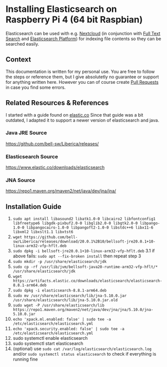 
# Installing Elasticsearch on Raspberry Pi 4 (64 bit Raspbian)
Elasticsearch can be used with e.g. [Nextcloud]() (in conjunction with [Full Text Search](https://apps.nextcloud.com/apps/fulltextsearch) and [Elasticsearch Platform](https://apps.nextcloud.com/apps/fulltextsearch_elasticsearch))
for indexing file contents so they can be searched easily.

## Context
This documentation is written for my personal use. You are free to follow the steps or reference them, but I give absolutetly no guarantee or support for anything written here.
However you can of course create [Pull Requests](https://github.com/phil-lipp/RaspberryPi_Nextcloud/pulls) in case you find some errors.

## Related Resources & References
I started with a guide found on [elastic.co](https://discuss.elastic.co/t/installing-elasticsearch-7-4-on-a-raspberry-pi-4-raspbian-buster/202599/9)
Since that guide was a bit outdated, I adapted it to support a newer version of elasticsearch and java. 

### Java JRE Source
https://github.com/bell-sw/Liberica/releases/

### Elasticsearch Source
https://www.elastic.co/downloads/elasticsearch

### JNA Source
https://repo1.maven.org/maven2/net/java/dev/jna/jna/

## Installation Guide
1. `sudo apt install libasound2 libatk1.0-0 libcairo2 libfontconfig1 libfreetype6 libgdk-pixbuf2.0-0 libglib2.0-0 libgtk2.0-0 libpango-1.0-0 libpangocairo-1.0-0 libpangoft2-1.0-0 libstdc++6 libx11-6 libxml2 libxslt1.1 libxtst6`
2. `wget https://github.com/bell-sw/Liberica/releases/download/20.0.1%2B10/bellsoft-jre20.0.1+10-linux-arm32-vfp-hflt.deb`
3. `sudo dpkg -i bellsoft-jre20.0.1+10-linux-arm32-vfp-hflt.deb`
3.1 if above fails: `sudo apt --fix-broken install` then repeat step 3
4. `sudo mkdir -p /usr/share/elasticsearch/jdk`
5. `sudo cp -rf /usr/lib/jvm/bellsoft-java20-runtime-arm32-vfp-hflt/* /usr/share/elasticsearch/jdk`
6. `wget https://artifacts.elastic.co/downloads/elasticsearch/elasticsearch-8.8.1-arm64.deb`
7. `sudo dpkg -i elasticsearch-8.8.1-arm64.deb`
8. `sudo mv /usr/share/elasticsearch/lib/jna-5.10.0.jar /usr/share/elasticsearch/lib/jna-5.10.0.jar.old`
9. `sudo wget -P /usr/share/elasticsearch/lib https://repo1.maven.org/maven2/net/java/dev/jna/jna/5.10.0/jna-5.10.0.jar`
10. `echo 'xpack.ml.enabled: false' | sudo tee -a /etc/elasticsearch/elasticsearch.yml`
11. `echo 'xpack.security.enabled: false' | sudo tee -a /etc/elasticsearch/elasticsearch.yml`
12. sudo systemctl enable elasticsearch
13. sudo systemctl start elasticsearch
14. (optional) use `sudo cat /var/log/elasticsearch/elasticsearch.log` and/or `sudo systemctl status elasticsearch` to check if everything is running fine 
